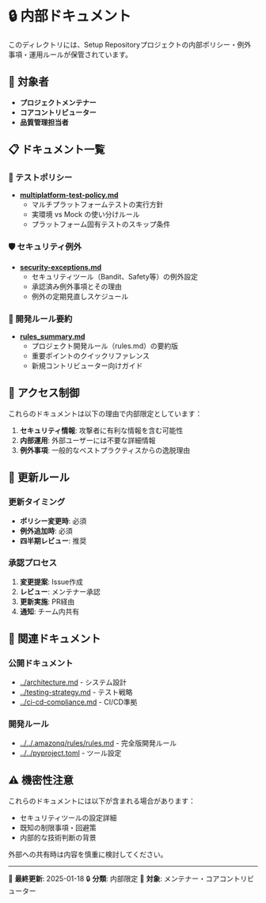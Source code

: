# 🔒 内部ドキュメント

このディレクトリには、Setup Repositoryプロジェクトの内部ポリシー・例外事項・運用ルールが保管されています。

## 🎯 対象者

- **プロジェクトメンテナー**
- **コアコントリビューター**
- **品質管理担当者**

## 📋 ドキュメント一覧

### 🧪 テストポリシー
- **[multiplatform-test-policy.md](multiplatform-test-policy.md)**
  - マルチプラットフォームテストの実行方針
  - 実環境 vs Mock の使い分けルール
  - プラットフォーム固有テストのスキップ条件

### 🛡️ セキュリティ例外
- **[security-exceptions.md](security-exceptions.md)**
  - セキュリティツール（Bandit、Safety等）の例外設定
  - 承認済み例外事項とその理由
  - 例外の定期見直しスケジュール

### 📏 開発ルール要約
- **[rules_summary.md](rules_summary.md)**
  - プロジェクト開発ルール（rules.md）の要約版
  - 重要ポイントのクイックリファレンス
  - 新規コントリビューター向けガイド

## 🔐 アクセス制御

これらのドキュメントは以下の理由で内部限定としています：

1. **セキュリティ情報**: 攻撃者に有利な情報を含む可能性
2. **内部運用**: 外部ユーザーには不要な詳細情報
3. **例外事項**: 一般的なベストプラクティスからの逸脱理由

## 📝 更新ルール

### 更新タイミング
- **ポリシー変更時**: 必須
- **例外追加時**: 必須
- **四半期レビュー**: 推奨

### 承認プロセス
1. **変更提案**: Issue作成
2. **レビュー**: メンテナー承認
3. **更新実施**: PR経由
4. **通知**: チーム内共有

## 🔄 関連ドキュメント

### 公開ドキュメント
- [../architecture.md](../architecture.md) - システム設計
- [../testing-strategy.md](../testing-strategy.md) - テスト戦略
- [../ci-cd-compliance.md](../ci-cd-compliance.md) - CI/CD準拠

### 開発ルール
- [../../.amazonq/rules/rules.md](../../.amazonq/rules/rules.md) - 完全版開発ルール
- [../../pyproject.toml](../../pyproject.toml) - ツール設定

## ⚠️ 機密性注意

これらのドキュメントには以下が含まれる場合があります：

- セキュリティツールの設定詳細
- 既知の制限事項・回避策
- 内部的な技術判断の背景

外部への共有時は内容を慎重に検討してください。

---

📅 **最終更新**: 2025-01-18
🔒 **分類**: 内部限定
👥 **対象**: メンテナー・コアコントリビューター
